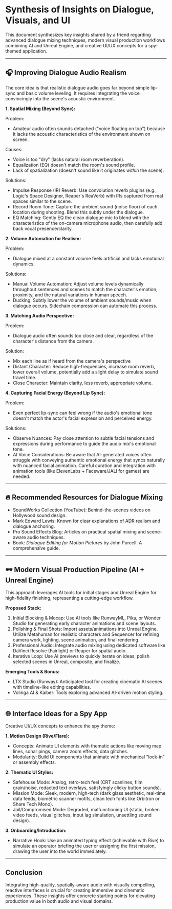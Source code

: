 # Synthesis of Insights on Dialogue, Visuals, and UI

This document synthesizes key insights shared by a friend regarding advanced dialogue mixing techniques, modern visual production workflows combining AI and Unreal Engine, and creative UI/UX concepts for a spy-themed application.

---

## 🎧 Improving Dialogue Audio Realism

The core idea is that realistic dialogue audio goes far beyond simple lip-sync and basic volume leveling. It requires integrating the voice convincingly into the scene's acoustic environment.

**1. Spatial Mixing (Beyond Sync):**

Problem:

- Amateur audio often sounds detached ("voice floating on top") because it lacks the acoustic characteristics of the environment shown on screen.

Causes:

- Voice is too "dry" (lacks natural room reverberation).
- Equalization (EQ) doesn't match the room's sound profile.
- Lack of spatialization (doesn't sound like it originates *within* the scene).

Solutions:

- Impulse Response (IR) Reverb: Use convolution reverb plugins (e.g., Logic's Space Designer, Reaper's ReaVerb) with IRs captured from real spaces similar to the scene.
- Record Room Tone: Capture the ambient sound (noise floor) of each location during shooting. Blend this subtly under the dialogue.
- EQ Matching: Gently EQ the clean dialogue mic to blend with the characteristics of the on-camera microphone audio, then carefully add back vocal presence/clarity.

**2. Volume Automation for Realism:**

Problem:

- Dialogue mixed at a constant volume feels artificial and lacks emotional dynamics.

Solutions:

- Manual Volume Automation: Adjust volume levels dynamically throughout sentences and scenes to match the character's emotion, proximity, and the natural variations in human speech.
- Ducking: Subtly lower the volume of ambient sounds/music when dialogue occurs. Sidechain compression can automate this process.

**3. Matching Audio Perspective:**

Problem:

- Dialogue audio often sounds too close and clear, regardless of the character's distance from the camera.

Solution:

- Mix each line as if heard from the camera's perspective
- Distant Character: Reduce high-frequencies, increase room reverb, lower overall volume, potentially add a slight delay to simulate sound travel time.
- Close Character: Maintain clarity, less reverb, appropriate volume.

**4. Capturing Facial Energy (Beyond Lip Sync):**

Problem:

- Even perfect lip-sync can feel wrong if the audio's emotional tone doesn't match the actor's facial expression and perceived energy.

Solutions:

- Observe Nuances: Pay close attention to subtle facial tensions and expressions during performance to guide the audio mix's emotional tone.
- AI Voice Considerations: Be aware that AI-generated voices often struggle with conveying authentic emotional energy that syncs naturally with nuanced facial animation. Careful curation and integration with animation tools (like ElevenLabs + Faceware/JALI for games) are needed.

---

## 🔥 Recommended Resources for Dialogue Mixing

- SoundWorks Collection (YouTube): Behind-the-scenes videos on Hollywood sound design.
- Mark Edward Lewis: Known for clear explanations of ADR realism and dialogue anchoring.
- Pro Sound Effects Blog: Articles on practical spatial mixing and scene-aware audio techniques.
- Book: *Dialogue Editing for Motion Pictures* by John Purcell: A comprehensive guide.

---

## 🕶️ Modern Visual Production Pipeline (AI + Unreal Engine)

This approach leverages AI tools for initial stages and Unreal Engine for high-fidelity finishing, representing a cutting-edge workflow.

**Proposed Stack:**

1. Initial Blocking & Mocap: Use AI tools like RunwayML, Pika, or Wonder Studio for generating early character animations and scene layouts.
2. Polishing & Final Shots: Import assets/animations into Unreal Engine. Utilize Metahuman for realistic characters and Sequencer for refining camera work, lighting, scene animation, and final rendering.
3. Professional Audio: Integrate audio mixing using dedicated software like DaVinci Resolve (Fairlight) or Reaper for spatial audio.
4. Iterative Loop: Use AI previews to quickly iterate on ideas, polish selected scenes in Unreal, composite, and finalize.

**Emerging Tools & Bonus:**

- LTX Studio (Runway): Anticipated tool for creating cinematic AI scenes with timeline-like editing capabilities.
- Volinga AI & Kaiber: Tools exploring advanced AI-driven motion styling.

---

## 🌐 Interface Ideas for a Spy App

Creative UI/UX concepts to enhance the spy theme:

**1. Motion Design (Rive/Flare):**

- Concepts: Animate UI elements with thematic actions like moving map lines, sonar pings, camera zoom effects, data glitches.
- Modularity: Build UI components that animate with mechanical "lock-in" or assembly effects.

**2. Thematic UI Styles:**

- Safehouse Mode: Analog, retro-tech feel (CRT scanlines, film grain/noise, redacted text overlays, satisfyingly clicky button sounds).
- Mission Mode: Sleek, modern, high-tech (dark glass aesthetic, real-time data feeds, biometric scanner motifs, clean tech fonts like Orbitron or Share Tech Mono).
- Jail/Compromised Mode: Degraded, malfunctioning UI (static, broken video feeds, visual glitches, input lag simulation, unsettling sound design).

**3. Onboarding/Introduction:**

- Narrative Hook: Use an animated typing effect (achievable with Rive) to simulate an operator briefing the user or assigning the first mission, drawing the user into the world immediately.

---

## Conclusion

Integrating high-quality, spatially-aware audio with visually compelling, reactive interfaces is crucial for creating immersive and cinematic experiences. These insights offer concrete starting points for elevating production value in both audio and visual domains.
